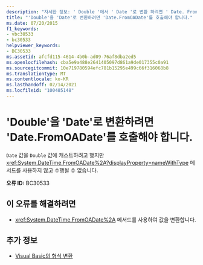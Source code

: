 ```yaml
---
description: "자세한 정보: ' Double '에서 ' Date '로 변환 하려면 ' Date. FromOADate '를 호출 해야 합니다."
title: "'Double'을 'Date'로 변환하려면 'Date.FromOADate'를 호출해야 합니다."
ms.date: 07/20/2015
f1_keywords:
- vbc30533
- bc30533
helpviewer_keywords:
- BC30533
ms.assetid: afcfd115-4614-4b0b-ad09-76af8dba2ed5
ms.openlocfilehash: cba5e9a488e2641405097d861a9de017355c0a91
ms.sourcegitcommit: 10e719780594efc781b15295e499c66f316068b8
ms.translationtype: MT
ms.contentlocale: ko-KR
ms.lasthandoff: 02/14/2021
ms.locfileid: "100485148"
---
```

# <a name="conversion-from-double-to-date-requires-calling-the-datefromoadate"></a>'Double'을 'Date'로 변환하려면 'Date.FromOADate'를 호출해야 합니다.

`Date` 값을 `Double` 값에 캐스트하려고 했지만 <xref:System.DateTime.FromOADate%2A?displayProperty=nameWithType> 메서드를 사용하지 않고 수행될 수 없습니다.  
  
 **오류 ID:** BC30533  
  
## <a name="to-correct-this-error"></a>이 오류를 해결하려면  
  
- <xref:System.DateTime.FromOADate%2A> 메서드를 사용하여 값을 변환합니다.  
  
## <a name="see-also"></a>추가 정보

- [Visual Basic의 형식 변환](../programming-guide/language-features/data-types/type-conversions.md)
